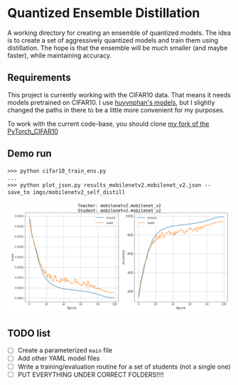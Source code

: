 # Quantized Ensemble Distillation

A working directory for creating an ensemble of quantized models.
The idea is to create a set of aggressively quantized models and train them using distillation.
The hope is that the ensemble will be much smaller (and maybe faster), while maintaining accuracy.

## Requirements

This project is currently working with the CIFAR10 data.
That means it needs models pretrained on CIFAR10.
I use [huyvnphan's models](https://github.com/huyvnphan/PyTorch_CIFAR10), but I slightly changed the paths in there to be a little more convenient for my purposes.

To work with the current code-base, you should clone [my fork of the PyTorch_CIFAR10](https://github.com/z-a-f/PyTorch_CIFAR10)

## Demo run

```
>>> python cifar10_train_ens.py
...
>>> python plot_json.py results_mobilenetv2.mobilenet_v2.json --save_to imgs/mobilenetv2_self_distill
```

![Demo run](imgs/mobilenetv2_self_distill.png)

## TODO list

- [ ] Create a parameterized `main` file
- [ ] Add other YAML model files
- [ ] Write a training/evaluation routine for a set of students (not a single one)
- [ ] PUT EVERYTHING UNDER CORRECT FOLDERS!!!!
